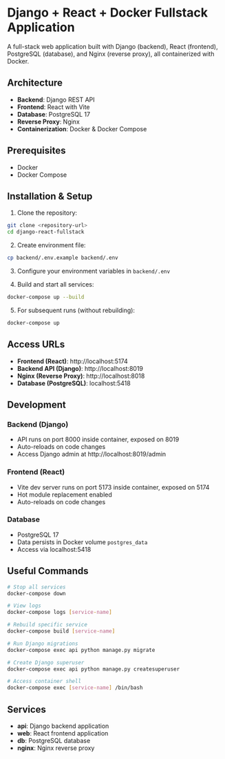 # Django + React + Docker Fullstack Application

A full-stack web application built with Django (backend), React (frontend), PostgreSQL (database), and Nginx (reverse proxy), all containerized with Docker.

## Architecture

- **Backend**: Django REST API
- **Frontend**: React with Vite
- **Database**: PostgreSQL 17
- **Reverse Proxy**: Nginx
- **Containerization**: Docker & Docker Compose

## Prerequisites

- Docker
- Docker Compose

## Installation & Setup

1. Clone the repository:
```bash
git clone <repository-url>
cd django-react-fullstack
```

2. Create environment file:
```bash
cp backend/.env.example backend/.env
```

3. Configure your environment variables in `backend/.env`

4. Build and start all services:
```bash
docker-compose up --build
```

5. For subsequent runs (without rebuilding):
```bash
docker-compose up
```

## Access URLs

- **Frontend (React)**: http://localhost:5174
- **Backend API (Django)**: http://localhost:8019
- **Nginx (Reverse Proxy)**: http://localhost:8018
- **Database (PostgreSQL)**: localhost:5418

## Development

### Backend (Django)
- API runs on port 8000 inside container, exposed on 8019
- Auto-reloads on code changes
- Access Django admin at http://localhost:8019/admin

### Frontend (React)
- Vite dev server runs on port 5173 inside container, exposed on 5174
- Hot module replacement enabled
- Auto-reloads on code changes

### Database
- PostgreSQL 17
- Data persists in Docker volume `postgres_data`
- Access via localhost:5418

## Useful Commands

```bash
# Stop all services
docker-compose down

# View logs
docker-compose logs [service-name]

# Rebuild specific service
docker-compose build [service-name]

# Run Django migrations
docker-compose exec api python manage.py migrate

# Create Django superuser
docker-compose exec api python manage.py createsuperuser

# Access container shell
docker-compose exec [service-name] /bin/bash
```

## Services

- **api**: Django backend application
- **web**: React frontend application  
- **db**: PostgreSQL database
- **nginx**: Nginx reverse proxy